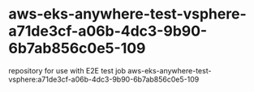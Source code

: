 # aws-eks-anywhere-test-vsphere-a71de3cf-a06b-4dc3-9b90-6b7ab856c0e5-109
repository for use with E2E test job aws-eks-anywhere-test-vsphere:a71de3cf-a06b-4dc3-9b90-6b7ab856c0e5-109
